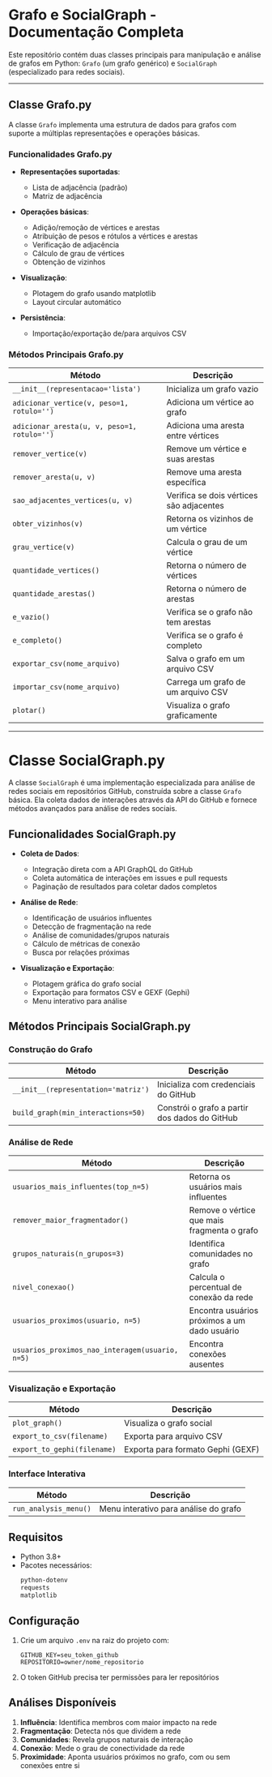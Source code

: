 # Grafo e SocialGraph - Documentação Completa

Este repositório contém duas classes principais para manipulação e análise de grafos em Python: `Grafo` (um grafo genérico) e `SocialGraph` (especializado para redes sociais).

---

## Classe Grafo.py

A classe `Grafo` implementa uma estrutura de dados para grafos com suporte a múltiplas representações e operações básicas.

### Funcionalidades Grafo.py

- **Representações suportadas**:
  - Lista de adjacência (padrão)
  - Matriz de adjacência

- **Operações básicas**:
  - Adição/remoção de vértices e arestas
  - Atribuição de pesos e rótulos a vértices e arestas
  - Verificação de adjacência
  - Cálculo de grau de vértices
  - Obtenção de vizinhos

- **Visualização**:
  - Plotagem do grafo usando matplotlib
  - Layout circular automático

- **Persistência**:
  - Importação/exportação de/para arquivos CSV

### Métodos Principais Grafo.py

| Método | Descrição |
|--------|-----------|
| `__init__(representacao='lista')` | Inicializa um grafo vazio |
| `adicionar_vertice(v, peso=1, rotulo='')` | Adiciona um vértice ao grafo |
| `adicionar_aresta(u, v, peso=1, rotulo='')` | Adiciona uma aresta entre vértices |
| `remover_vertice(v)` | Remove um vértice e suas arestas |
| `remover_aresta(u, v)` | Remove uma aresta específica |
| `sao_adjacentes_vertices(u, v)` | Verifica se dois vértices são adjacentes |
| `obter_vizinhos(v)` | Retorna os vizinhos de um vértice |
| `grau_vertice(v)` | Calcula o grau de um vértice |
| `quantidade_vertices()` | Retorna o número de vértices |
| `quantidade_arestas()` | Retorna o número de arestas |
| `e_vazio()` | Verifica se o grafo não tem arestas |
| `e_completo()` | Verifica se o grafo é completo |
| `exportar_csv(nome_arquivo)` | Salva o grafo em um arquivo CSV |
| `importar_csv(nome_arquivo)` | Carrega um grafo de um arquivo CSV |
| `plotar()` | Visualiza o grafo graficamente |


---

# Classe SocialGraph.py

A classe `SocialGraph` é uma implementação especializada para análise de redes sociais em repositórios GitHub, construída sobre a classe `Grafo` básica. Ela coleta dados de interações através da API do GitHub e fornece métodos avançados para análise de redes sociais.

## Funcionalidades SocialGraph.py
- **Coleta de Dados**:
  - Integração direta com a API GraphQL do GitHub
  - Coleta automática de interações em issues e pull requests
  - Paginação de resultados para coletar dados completos

- **Análise de Rede**:
  - Identificação de usuários influentes
  - Detecção de fragmentação na rede
  - Análise de comunidades/grupos naturais
  - Cálculo de métricas de conexão
  - Busca por relações próximas

- **Visualização e Exportação**:
  - Plotagem gráfica do grafo social
  - Exportação para formatos CSV e GEXF (Gephi)
  - Menu interativo para análise


## Métodos Principais SocialGraph.py

### Construção do Grafo

| Método | Descrição |
|--------|-----------|
| `__init__(representation='matriz')` | Inicializa com credenciais do GitHub |
| `build_graph(min_interactions=50)` | Constrói o grafo a partir dos dados do GitHub |

### Análise de Rede

| Método | Descrição |
|--------|-----------|
| `usuarios_mais_influentes(top_n=5)` | Retorna os usuários mais influentes |
| `remover_maior_fragmentador()` | Remove o vértice que mais fragmenta o grafo |
| `grupos_naturais(n_grupos=3)` | Identifica comunidades no grafo |
| `nivel_conexao()` | Calcula o percentual de conexão da rede |
| `usuarios_proximos(usuario, n=5)` | Encontra usuários próximos a um dado usuário |
| `usuarios_proximos_nao_interagem(usuario, n=5)` | Encontra conexões ausentes |

### Visualização e Exportação

| Método | Descrição |
|--------|-----------|
| `plot_graph()` | Visualiza o grafo social |
| `export_to_csv(filename)` | Exporta para arquivo CSV |
| `export_to_gephi(filename)` | Exporta para formato Gephi (GEXF) |

### Interface Interativa

| Método | Descrição |
|--------|-----------|
| `run_analysis_menu()` | Menu interativo para análise do grafo |

## Requisitos

- Python 3.8+
- Pacotes necessários:
  ```bash
  python-dotenv
  requests
  matplotlib
  ```

## Configuração

1. Crie um arquivo `.env` na raiz do projeto com:
   ```
   GITHUB_KEY=seu_token_github
   REPOSITORIO=owner/nome_repositorio
   ```
2. O token GitHub precisa ter permissões para ler repositórios

## Análises Disponíveis

1. **Influência**: Identifica membros com maior impacto na rede
2. **Fragmentação**: Detecta nós que dividem a rede
3. **Comunidades**: Revela grupos naturais de interação
4. **Conexão**: Mede o grau de conectividade da rede
5. **Proximidade**: Aponta usuários próximos no grafo, com ou sem conexões entre si



